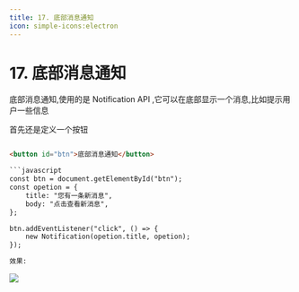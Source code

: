 ```yaml
---
title: 17. 底部消息通知
icon: simple-icons:electron
---
```


# 17. 底部消息通知



底部消息通知,使用的是 Notification API ,它可以在底部显示一个消息,比如提示用户一些信息

首先还是定义一个按钮

```html

<button id="btn">底部消息通知</button>

```javascript
const btn = document.getElementById("btn");
const opetion = {
    title: "您有一条新消息",
    body: "点击查看新消息",
};

btn.addEventListener("click", () => {
    new Notification(opetion.title, opetion);
});

效果:
```

![](/Electron/底部消息通知.jpg)